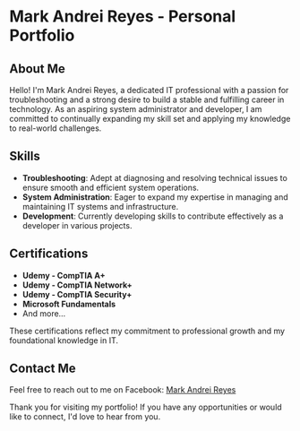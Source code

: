 # Mark Andrei Reyes - Personal Portfolio

## About Me

Hello! I'm Mark Andrei Reyes, a dedicated IT professional with a passion for troubleshooting and a strong desire to build a stable and fulfilling career in technology. As an aspiring system administrator and developer, I am committed to continually expanding my skill set and applying my knowledge to real-world challenges.

## Skills

- **Troubleshooting**: Adept at diagnosing and resolving technical issues to ensure smooth and efficient system operations.
- **System Administration**: Eager to expand my expertise in managing and maintaining IT systems and infrastructure.
- **Development**: Currently developing skills to contribute effectively as a developer in various projects.

## Certifications

- **Udemy - CompTIA A+**
- **Udemy - CompTIA Network+**
- **Udemy - CompTIA Security+**
- **Microsoft Fundamentals**
- And more…

These certifications reflect my commitment to professional growth and my foundational knowledge in IT.

## Contact Me

Feel free to reach out to me on Facebook: [Mark Andrei Reyes](https://www.facebook.com/markandrei.reyes.779)

Thank you for visiting my portfolio! If you have any opportunities or would like to connect, I'd love to hear from you.
